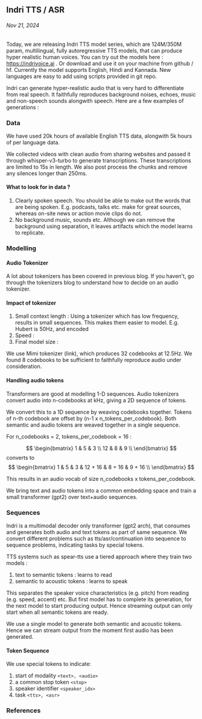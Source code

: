## Indri TTS / ASR
######  Nov 21, 2024

Today, we are releasing Indri TTS model series, which are 124M/350M param, multilingual, fully autoregressive TTS models, that can produce hyper realistic human voices. You can try out the models here : https://indrivoice.ai . Or download and use it on your machine from github / hf. Currently the model supports English, Hindi and Kannada. New languages are easy to add using scripts provided in git repo.

Indri can generate hyper-realistic audio that is very hard to differentiate from real speech. It faithfully reproduces background noises, echoes, music and non-speech sounds alongwith speech. Here are a few examples of generations : 

### Data
We have used 20k hours of available English TTS data, alongwith 5k hours of per language data. 

We collected videos with clean audio from sharing websites and passed it through whisper-v3-turbo to generate transcriptions. These transcriptions are limited to 15s in length. We also post process the chunks and remove any silences longer than 250ms.

#### What to look for in data ?
1. Clearly spoken speech. You should be able to make out the words that are being spoken. E.g. podcasts, talks etc. make for great sources, whereas on-site news or action movie clips do not. 
2. No background music, sounds etc. Although we can remove the background using separation, it leaves artifacts which the model learns to replicate.


### Modelling
#### Audio Tokenizer
A lot about tokenizers has been covered in previous blog. If you haven't, go through the tokenizers blog to understand how to decide on an audio tokenizer. 

#### Impact of tokenizer
1. Small context length : Using a tokenizer which has low frequency, results in small sequences. This makes them easier to model. E.g. Hubert is 50Hz, and encoded 
2. Speed : 
3. Final model size : 

We use Mimi tokenizer (link), which produces 32 codebooks at 12.5Hz. We found 8 codebooks to be sufficient to faithfully reproduce audio under consideration. 

#### Handling audio tokens
Transformers are good at modelling 1-D sequences. Audio tokenizers convert audio into n-codebooks at kHz, giving a 2D sequence of tokens. 

We convert this to a 1D sequence by weaving codebooks together. Tokens of n-th codebook are offset by (n-1 x  n_tokens_per_codebook). Both semantic and audio tokens are weaved together in a single sequence. 

For n_codebooks = 2, tokens_per_codebook = 16 :

$$
\begin{bmatrix}
1 & 5 & 3 \\
12 & 8 & 9 \\
\end{bmatrix}
$$
converts to 
$$
\begin{bmatrix}
1 & 5 & 3 & 12 + 16 & 8 + 16 & 9 + 16 \\
\end{bmatrix}
$$

This results in an audio vocab of size n_codebooks x tokens_per_codebook.

We bring text and audio tokens into a common embedding space and train a small transformer (gpt2) over text+audio sequences. 

### Sequences
Indri is a multimodal decoder only transformer (gpt2 arch), that consumes and generates both audio and text tokens as part of same sequence. We convert different problems such as tts/asr/continuation into sequence to sequence problems, indicating tasks by special tokens. 

TTS systems such as spear-tts use a tiered approach where they train two models : 
1. text to semantic tokens : learns to read
2. semantic to acoustic tokens : learns to speak

This separates the speaker voice characteristics (e.g. pitch) from reading (e.g. speed, accent) etc. But first model has to complete its generation, for the next model to start producing output. Hence streaming output can only start when all semantic tokens are ready.

We use a single model to generate both semantic and acoustic tokens. Hence we can stream output from the moment first audio has been generated. 

#### Token Sequence

We use special tokens to indicate:
1. start of modality `<text>, <audio>`
2. a common stop token `<stop>`
3. speaker identifier `<speaker_idx>`
4. task `<tts>, <asr>`


### References
